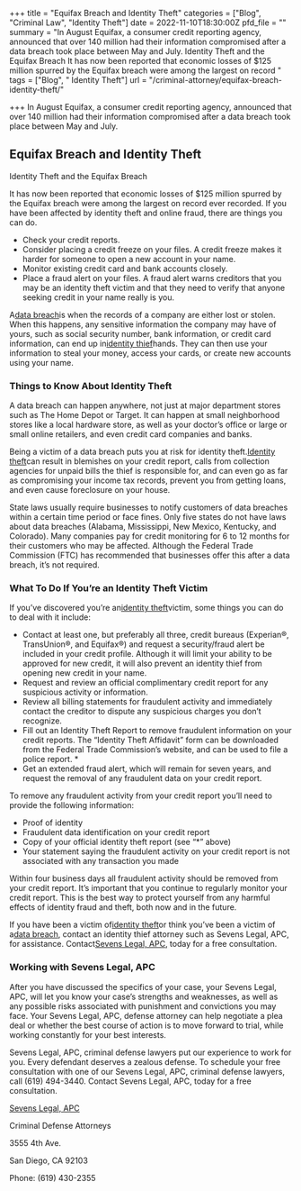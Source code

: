 +++
title = "Equifax Breach and Identity Theft"
categories = ["Blog", "Criminal Law", "Identity Theft"]
date = 2022-11-10T18:30:00Z
pfd_file = ""
summary = "In August Equifax, a consumer credit reporting agency, announced that over 140 million had their information compromised after a data breach took place between May and July. Identity Theft and the Equifax Breach It has now been reported that economic losses of $125 million spurred by the Equifax breach were among the largest on record "
tags = ["Blog", " Identity Theft"]
url = "/criminal-attorney/equifax-breach-identity-theft/"

+++
In August Equifax, a consumer credit reporting agency, announced that over 140 million had their information compromised after a data breach took place between May and July.

## Equifax Breach and Identity Theft

Identity Theft and the Equifax Breach

It has now been reported that economic losses of $125 million spurred by the Equifax breach were among the largest on record ever recorded. If you have been affected by identity theft and online fraud, there are things you can do.

* Check your credit reports.
* Consider placing a credit freeze on your files. A credit freeze makes it harder for someone to open a new account in your name.
* Monitor existing credit card and bank accounts closely.
* Place a fraud alert on your files. A fraud alert warns creditors that you may be an identity theft victim and that they need to verify that anyone seeking credit in your name really is you.

A[data breach](https://www.sevenslegal.com/san-diego-theft-lawyer/ "San Diego Theft Lawyer")is when the records of a company are either lost or stolen. When this happens, any sensitive information the company may have of yours, such as social security number, bank information, or credit card information, can end up in[identity thief](https://www.sevenslegal.com/san-diego-theft-lawyer/ "San Diego Theft Lawyer")hands. They can then use your information to steal your money, access your cards, or create new accounts using your name.

### Things to Know About Identity Theft

A data breach can happen anywhere, not just at major department stores such as The Home Depot or Target. It can happen at small neighborhood stores like a local hardware store, as well as your doctor’s office or large or small online retailers, and even credit card companies and banks.

Being a victim of a data breach puts you at risk for identity theft.[Identity theft](https://www.sevenslegal.com/san-diego-theft-lawyer/ "San Diego Theft Lawyer")can result in blemishes on your credit report, calls from collection agencies for unpaid bills the thief is responsible for, and can even go as far as compromising your income tax records, prevent you from getting loans, and even cause foreclosure on your house.

State laws usually require businesses to notify customers of data breaches within a certain time period or face fines. Only five states do not have laws about data breaches (Alabama, Mississippi, New Mexico, Kentucky, and Colorado). Many companies pay for credit monitoring for 6 to 12 months for their customers who may be affected. Although the Federal Trade Commission (FTC) has recommended that businesses offer this after a data breach, it’s not required.

### What To Do If You’re an Identity Theft Victim

If you’ve discovered you’re an[identity theft](https://www.sevenslegal.com/san-diego-theft-lawyer/ "San Diego Theft Lawyer")victim, some things you can do to deal with it include:

* Contact at least one, but preferably all three, credit bureaus (Experian®, TransUnion®, and Equifax®) and request a security/fraud alert be included in your credit profile. Although it will limit your ability to be approved for new credit, it will also prevent an identity thief from opening new credit in your name.
* Request and review an official complimentary credit report for any suspicious activity or information.
* Review all billing statements for fraudulent activity and immediately contact the creditor to dispute any suspicious charges you don’t recognize.
* Fill out an Identity Theft Report to remove fraudulent information on your credit reports. The “Identity Theft Affidavit” form can be downloaded from the Federal Trade Commission’s website, and can be used to file a police report. *
* Get an extended fraud alert, which will remain for seven years, and request the removal of any fraudulent data on your credit report.

To remove any fraudulent activity from your credit report you’ll need to provide the following information:

* Proof of identity
* Fraudulent data identification on your credit report
* Copy of your official identity theft report (see “*” above)
* Your statement saying the fraudulent activity on your credit report is not associated with any transaction you made

Within four business days all fraudulent activity should be removed from your credit report. It’s important that you continue to regularly monitor your credit report. This is the best way to protect yourself from any harmful effects of identity fraud and theft, both now and in the future.

If you have been a victim of[identity theft](https://www.sevenslegal.com/san-diego-theft-lawyer/ "San Diego Theft Lawyer")or think you’ve been a victim of a[data breach](https://www.sevenslegal.com/san-diego-theft-lawyer/ "San Diego Theft Lawyer"), contact an identity thief attorney such as Sevens Legal, APC, for assistance. Contact[Sevens Legal, APC](https://www.sevenslegal.com/ "Sevens Legal, APC"), today for a free consultation.

### Working with Sevens Legal, APC

After you have discussed the specifics of your case, your Sevens Legal, APC, will let you know your case’s strengths and weaknesses, as well as any possible risks associated with punishment and convictions you may face. Your Sevens Legal, APC, defense attorney can help negotiate a plea deal or whether the best course of action is to move forward to trial, while working constantly for your best interests.

Sevens Legal, APC, criminal defense lawyers put our experience to work for you. Every defendant deserves a zealous defense. To schedule your free consultation with one of our Sevens Legal, APC, criminal defense lawyers, call (619) 494-3440. Contact Sevens Legal, APC, today for a free consultation.

[Sevens Legal, APC](http://www.sevenslegal.com/ "Sevens Legal, APC")

Criminal Defense Attorneys

3555 4th Ave.

San Diego, CA 92103

Phone: (619) 430-2355